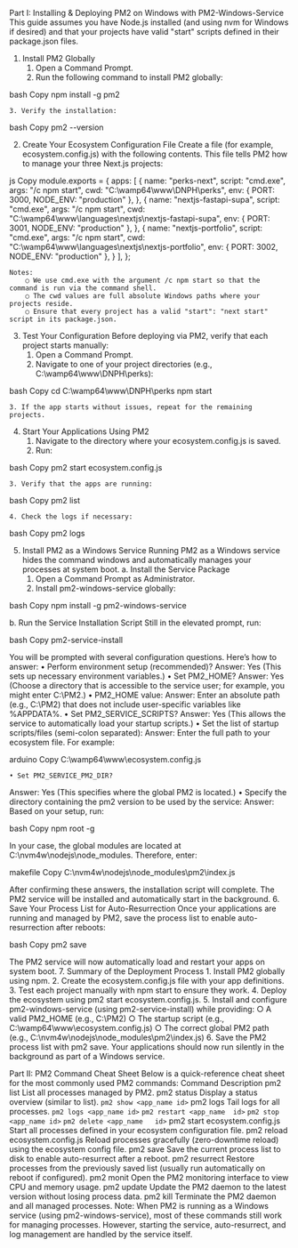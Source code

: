 Part I: Installing & Deploying PM2 on Windows with PM2-Windows-Service
This guide assumes you have Node.js installed (and using nvm for Windows if desired) and that your projects have valid "start" scripts defined in their package.json files.
1. Install PM2 Globally
	1. Open a Command Prompt.
	2. Run the following command to install PM2 globally:

bash
Copy
npm install -g pm2

	3. Verify the installation:

bash
Copy
pm2 --version

2. Create Your Ecosystem Configuration File
Create a file (for example, ecosystem.config.js) with the following contents. This file tells PM2 how to manage your three Next.js projects:

js
Copy
module.exports = {
  apps: [
    {
      name: "perks-next",
      script: "cmd.exe",
      args: "/c npm start",
      cwd: "C:\\wamp64\\www\\DNPH\\perks",
      env: {
        PORT: 3000,
        NODE_ENV: "production"
      },
    },
    {
      name: "nextjs-fastapi-supa",
      script: "cmd.exe",
      args: "/c npm start",
      cwd: "C:\\wamp64\\www\\languages\\nextjs\\nextjs-fastapi-supa",
      env: {
        PORT: 3001,
        NODE_ENV: "production"
      },
    },
    {
      name: "nextjs-portfolio",
      script: "cmd.exe",
      args: "/c npm start",
      cwd: "C:\\wamp64\\www\\languages\\nextjs\\nextjs-portfolio",
      env: {
        PORT: 3002,
        NODE_ENV: "production"
      },
    }
  ],
};

	Notes:
		○ We use cmd.exe with the argument /c npm start so that the command is run via the command shell.
		○ The cwd values are full absolute Windows paths where your projects reside.
		○ Ensure that every project has a valid "start": "next start" script in its package.json.
3. Test Your Configuration
Before deploying via PM2, verify that each project starts manually:
	1. Open a Command Prompt.
	2. Navigate to one of your project directories (e.g., C:\wamp64\www\DNPH\perks):

bash
Copy
cd C:\wamp64\www\DNPH\perks
npm start

	3. If the app starts without issues, repeat for the remaining projects.
4. Start Your Applications Using PM2
	1. Navigate to the directory where your ecosystem.config.js is saved.
	2. Run:

bash
Copy
pm2 start ecosystem.config.js

	3. Verify that the apps are running:

bash
Copy
pm2 list

	4. Check the logs if necessary:

bash
Copy
pm2 logs

5. Install PM2 as a Windows Service
Running PM2 as a Windows service hides the command windows and automatically manages your processes at system boot.
a. Install the Service Package
	1. Open a Command Prompt as Administrator.
	2. Install pm2-windows-service globally:

bash
Copy
npm install -g pm2-windows-service

b. Run the Service Installation Script
Still in the elevated prompt, run:

bash
Copy
pm2-service-install

You will be prompted with several configuration questions. Here’s how to answer:
	• Perform environment setup (recommended)?
Answer: Yes
(This sets up necessary environment variables.)
	• Set PM2_HOME?
Answer: Yes
(Choose a directory that is accessible to the service user; for example, you might enter C:\PM2.)
	• PM2_HOME value:
Answer: Enter an absolute path (e.g., C:\PM2) that does not include user-specific variables like %APPDATA%.
	• Set PM2_SERVICE_SCRIPTS?
Answer: Yes
(This allows the service to automatically load your startup scripts.)
	• Set the list of startup scripts/files (semi-colon separated):
Answer: Enter the full path to your ecosystem file. For example:

arduino
Copy
C:\wamp64\www\ecosystem.config.js

	• Set PM2_SERVICE_PM2_DIR?
Answer: Yes
(This specifies where the global PM2 is located.)
	• Specify the directory containing the pm2 version to be used by the service:
Answer:
Based on your setup, run:

bash
Copy
npm root -g

In your case, the global modules are located at C:\nvm4w\nodejs\node_modules. Therefore, enter:

makefile
Copy
C:\nvm4w\nodejs\node_modules\pm2\index.js

After confirming these answers, the installation script will complete. The PM2 service will be installed and automatically start in the background.
6. Save Your Process List for Auto-Resurrection
Once your applications are running and managed by PM2, save the process list to enable auto-resurrection after reboots:

bash
Copy
pm2 save

The PM2 service will now automatically load and restart your apps on system boot.
7. Summary of the Deployment Process
	1. Install PM2 globally using npm.
	2. Create the ecosystem.config.js file with your app definitions.
	3. Test each project manually with npm start to ensure they work.
	4. Deploy the ecosystem using pm2 start ecosystem.config.js.
	5. Install and configure pm2-windows-service (using pm2-service-install) while providing:
		○ A valid PM2_HOME (e.g., C:\PM2)
		○ The startup script (e.g., C:\wamp64\www\ecosystem.config.js)
		○ The correct global PM2 path (e.g., C:\nvm4w\nodejs\node_modules\pm2\index.js)
	6. Save the PM2 process list with pm2 save.
Your applications should now run silently in the background as part of a Windows service.

Part II: PM2 Command Cheat Sheet
Below is a quick-reference cheat sheet for the most commonly used PM2 commands:
Command	Description
pm2 list	List all processes managed by PM2.
pm2 status	Display a status overview (similar to list).
`pm2 show <app_name	id>`
pm2 logs	Tail logs for all processes.
`pm2 logs <app_name	id>`
`pm2 restart <app_name	id>`
`pm2 stop <app_name	id>`
`pm2 delete <app_name	id>`
pm2 start ecosystem.config.js	Start all processes defined in your ecosystem configuration file.
pm2 reload ecosystem.config.js	Reload processes gracefully (zero-downtime reload) using the ecosystem config file.
pm2 save	Save the current process list to disk to enable auto-resurrect after a reboot.
pm2 resurrect	Restore processes from the previously saved list (usually run automatically on reboot if configured).
pm2 monit	Open the PM2 monitoring interface to view CPU and memory usage.
pm2 update	Update the PM2 daemon to the latest version without losing process data.
pm2 kill	Terminate the PM2 daemon and all managed processes.
	Note: When PM2 is running as a Windows service (using pm2-windows-service), most of these commands still work for managing processes. However, starting the service, auto-resurrect, and log management are handled by the service itself.
